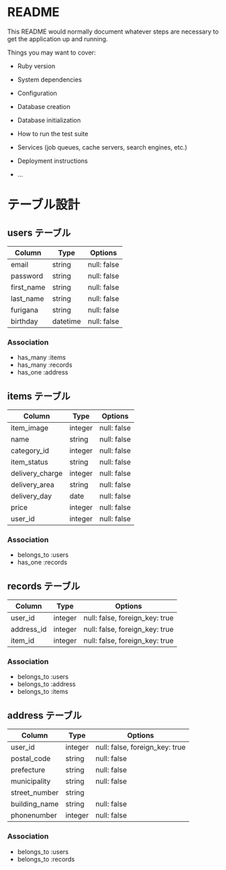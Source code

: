 # README

This README would normally document whatever steps are necessary to get the
application up and running.

Things you may want to cover:

* Ruby version

* System dependencies

* Configuration

* Database creation

* Database initialization

* How to run the test suite

* Services (job queues, cache servers, search engines, etc.)

* Deployment instructions

* ...

# テーブル設計

## users テーブル

| Column   | Type   | Options     |
| -------- | ------ | ----------- |
| email     | string | null: false |
| password    | string | null: false |
| first_name | string | null: false |
| last_name     | string | null: false |
| furigana    | string | null: false |
| birthday | datetime | null: false |

### Association

- has_many :items
- has_many :records
- has_one :address




## items テーブル

| Column | Type   | Options     |
| ------ | ------ | ----------- |
| item_image   | integer | null: false |
| name     | string | null: false |
| category_id    | integer | null: false |
| item_status | string | null: false |
| delivery_charge     | integer | null: false |
| delivery_area   | string | null: false |
| delivery_day | date | null: false |
| price  | integer | null: false |
| user_id   | integer | null: false |



### Association

- belongs_to :users
- has_one :records

## records テーブル

| Column | Type       | Options                        |
| ------ | ---------- | ------------------------------ |
| user_id   | integer | null: false, foreign_key: true |
| address_id   | integer | null: false, foreign_key: true |
| item_id   | integer | null: false, foreign_key: true |

### Association

- belongs_to :users
- belongs_to :address
- belongs_to :items

## address テーブル

| Column  | Type       | Options                        |
| ------- | ---------- | ------------------------------ |
| user_id   | integer | null: false, foreign_key: true |
| postal_code | string     | null: false                |
| prefecture    | string | null: false |
| municipality    | string | null: false |
| street_number | string     |                          |
| building_name    | string | null: false |
| phonenumber    | integer | null: false |


### Association

- belongs_to :users
- belongs_to :records

